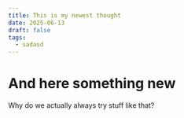 ```yaml
---
title: This is my newest thought
date: 2025-06-13
draft: false
tags:
  - sadasd
---
```


# And here something new
Why do we actually always try stuff like that?
